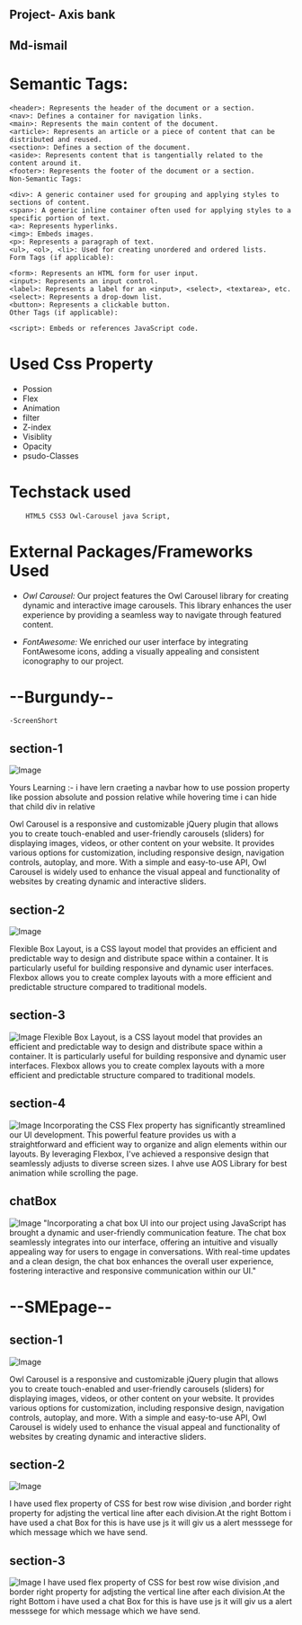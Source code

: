 
## Project-  Axis bank

## Md-ismail

# Semantic Tags:
	

	<header>: Represents the header of the document or a section.
	<nav>: Defines a container for navigation links.
	<main>: Represents the main content of the document.
	<article>: Represents an article or a piece of content that can be distributed and reused.
	<section>: Defines a section of the document.
	<aside>: Represents content that is tangentially related to the content around it.
	<footer>: Represents the footer of the document or a section.
	Non-Semantic Tags:

	<div>: A generic container used for grouping and applying styles to sections of content.
	<span>: A generic inline container often used for applying styles to a specific portion of text.
	<a>: Represents hyperlinks.
	<img>: Embeds images.
	<p>: Represents a paragraph of text.
	<ul>, <ol>, <li>: Used for creating unordered and ordered lists.
	Form Tags (if applicable):

	<form>: Represents an HTML form for user input.
	<input>: Represents an input control.
	<label>: Represents a label for an <input>, <select>, <textarea>, etc.
	<select>: Represents a drop-down list.
	<button>: Represents a clickable button.
	Other Tags (if applicable):

	<script>: Embeds or references JavaScript code.

# Used Css Property
- Possion
- Flex 
- Animation
- filter
- Z-index
- Visiblity
- Opacity
- psudo-Classes

# Techstack used 
		HTML5 CSS3 Owl-Carousel java Script,


# External Packages/Frameworks Used

- *Owl Carousel:* Our project features the Owl Carousel library for creating dynamic and interactive image carousels. This library enhances the user experience by providing a seamless way to navigate through featured content.

- *FontAwesome:* We enriched our user interface by integrating FontAwesome icons, adding a visually appealing and consistent iconography to our project.

#  --Burgundy--
	-ScreenShort
## section-1
![Image](./Homepage.png)

Yours Learning :- i have lern craeting a navbar how to use possion property like possion absolute and possion relative while hovering time i can hide that child div in relative 

Owl Carousel is a responsive and customizable jQuery plugin that allows you to create touch-enabled and user-friendly carousels (sliders) for displaying images, videos, or other content on your website. It provides various options for customization, including responsive design, navigation controls, autoplay, and more. With a simple and easy-to-use API, Owl Carousel is widely used to enhance the visual appeal and functionality of websites by creating dynamic and interactive sliders.<br>


## section-2
![Image](./sec-2.png)
		
Flexible Box Layout, is a CSS layout model that provides an efficient and predictable way to design and distribute space within a container. It is particularly useful for building responsive and dynamic user interfaces. Flexbox allows you to create complex layouts with a more efficient and predictable structure compared to traditional models.<br>

## section-3
![Image](./sec-3.png)
Flexible Box Layout, is a CSS layout model that provides an efficient and predictable way to design and distribute space within a container. It is particularly useful for building responsive and dynamic user interfaces. Flexbox allows you to create complex layouts with a more efficient and predictable structure compared to traditional models.<br>

## section-4
![Image](./sec-4.png)
Incorporating the CSS Flex property has significantly streamlined our UI development. This powerful feature provides us with a straightforward and efficient way to organize and align elements within our layouts. By leveraging Flexbox, I've achieved a responsive design that seamlessly adjusts to diverse screen sizes. I ahve use AOS Library for best animation while scrolling the page.<br>

## chatBox
![Image](./ChatBox.png)
"Incorporating a chat box UI into our project using JavaScript has brought a dynamic and user-friendly communication feature. The chat box seamlessly integrates into our interface, offering an intuitive and visually appealing way for users to engage in conversations. With real-time updates and a clean design, the chat box enhances the overall user experience, fostering interactive and responsive communication within our UI."<br>


# --SMEpage--

## section-1
![Image](./ESM-home.png)

Owl Carousel is a responsive and customizable jQuery plugin that allows you to create touch-enabled and user-friendly carousels (sliders) for displaying images, videos, or other content on your website. It provides various options for customization, including responsive design, navigation controls, autoplay, and more. With a simple and easy-to-use API, Owl Carousel is widely used to enhance the visual appeal and functionality of websites by creating dynamic and interactive sliders.<br>


## section-2
![Image](./SMEsec-2.png)

I have used flex property of CSS for best row wise division ,and border right property for adjsting the vertical line after each division.At the right Bottom i have used a chat Box for this is have use js it will giv us a alert messsege for which message which we have send.<br>
	
## section-3
![Image](./SMEsec-3.png)
I have used flex property of CSS for best row wise division ,and border right property for adjsting the vertical line after each division.At the right Bottom i have used a chat Box for this is have use js it will giv us a alert messsege for which message which we have send.<br>